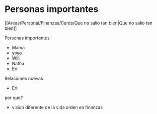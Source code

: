 # Personas importantes

[[Areas/Personal/Finanzas/Cards/Que no salio tan bien|Que no salio tan bien]]

Personas importantes
- Mama
- yoyo
- Will
- Natha
- Eri

Relaciones nuevas
- Eri

por que? 
- vision diferente de la vida orden en finanzas